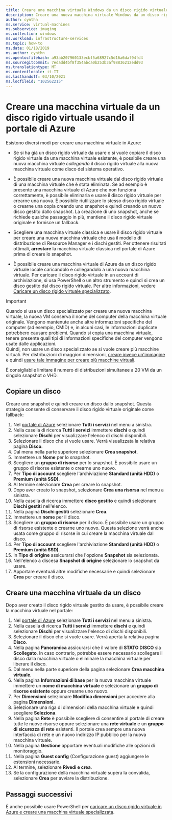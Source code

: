 ```yaml
---
title: Creare una macchina virtuale Windows da un disco rigido virtuale specializzato nella portale di Azure
description: Creare una nuova macchina virtuale Windows da un disco rigido virtuale nel portale di Azure.
author: cynthn
ms.service: virtual-machines
ms.subservice: imaging
ms.collection: windows
ms.workload: infrastructure-services
ms.topic: how-to
ms.date: 01/18/2019
ms.author: cynthn
ms.openlocfilehash: a93ab207960133ecbf5a68927c5d16a6daf94fd4
ms.sourcegitcommit: 7edadd4bf8f354abca0b253b3af98836212edd93
ms.translationtype: MT
ms.contentlocale: it-IT
ms.lasthandoff: 03/10/2021
ms.locfileid: "102562215"
---
```

# <a name="create-a-vm-from-a-vhd-by-using-the-azure-portal"></a>Creare una macchina virtuale da un disco rigido virtuale usando il portale di Azure

Esistono diversi modi per creare una macchina virtuale in Azure: 

- Se si ha già un disco rigido virtuale da usare o si vuole copiare il disco rigido virtuale da una macchina virtuale esistente, è possibile creare una nuova macchina virtuale *collegando* il disco rigido virtuale alla nuova macchina virtuale come disco del sistema operativo. 

- È possibile creare una nuova macchina virtuale dal disco rigido virtuale di una macchina virtuale che è stata eliminata. Se ad esempio è presente una macchina virtuale di Azure che non funziona correttamente, è possibile eliminarla e usare il disco rigido virtuale per crearne una nuova. È possibile riutilizzare lo stesso disco rigido virtuale o crearne una copia creando uno snapshot e quindi creando un nuovo disco gestito dallo snapshot. La creazione di uno snapshot, anche se richiede qualche passaggio in più, mantiene il disco rigido virtuale originale e fornisce un fallback.

- Scegliere una macchina virtuale classica e usare il disco rigido virtuale per creare una nuova macchina virtuale che usa il modello di distribuzione di Resource Manager e i dischi gestiti. Per ottenere risultati ottimali, **arrestare** la macchina virtuale classica nel portale di Azure prima di creare lo snapshot.
 
- È possibile creare una macchina virtuale di Azure da un disco rigido virtuale locale caricandolo e collegandolo a una nuova macchina virtuale. Per caricare il disco rigido virtuale in un account di archiviazione, si usa PowerShell o un altro strumento e quindi si crea un disco gestito dal disco rigido virtuale. Per altre informazioni, vedere [Caricare un disco rigido virtuale specializzato](create-vm-specialized.md#option-2-upload-a-specialized-vhd). 

> [!IMPORTANT]
> 
> Quando si usa un disco specializzato per creare una nuova macchina virtuale, la nuova VM conserva il nome del computer della macchina virtuale originale. Vengono mantenute anche altre informazioni specifiche del computer (ad esempio, CMID) e, in alcuni casi, le informazioni duplicate potrebbero causare problemi. Quando si copia una macchina virtuale, tenere presente quali tipi di informazioni specifiche del computer vengono usate dalle applicazioni.  
> Quindi, non usare un disco specializzato se si vuole creare più macchine virtuali. Per distribuzioni di maggiori dimensioni, [creare invece un'immagine](capture-image-resource.md) e quindi [usare tale immagine per creare più macchine virtuali](create-vm-generalized-managed.md).

È consigliabile limitare il numero di distribuzioni simultanee a 20 VM da un singolo snapshot o VHD. 

## <a name="copy-a-disk"></a>Copiare un disco

Creare uno snapshot e quindi creare un disco dallo snapshot. Questa strategia consente di conservare il disco rigido virtuale originale come fallback:

1. Nel [portale di Azure](https://portal.azure.com) selezionare **Tutti i servizi** nel menu a sinistra.
2. Nella casella di ricerca **Tutti i servizi** immettere **dischi** e quindi selezionare **Dischi** per visualizzare l'elenco di dischi disponibili.
3. Selezionare il disco che si vuole usare. Verrà visualizzata la relativa pagina **Disco**.
4. Dal menu nella parte superiore selezionare **Crea snapshot**. 
5. Immettere un **Nome** per lo snapshot.
6. Scegliere un **gruppo di risorse** per lo snapshot. È possibile usare un gruppo di risorse esistente o crearne uno nuovo.
7. Per **Tipo di account** scegliere l'archiviazione **Standard (unità HDD)** o **Premium (unità SSD)**.
8. Al termine selezionare **Crea** per creare lo snapshot.
9. Dopo aver creato lo snapshot, selezionare **Crea una risorsa** nel menu a sinistra.
10. Nella casella di ricerca immettere **disco gestito** e quindi selezionare **Dischi gestiti** nell'elenco.
11. Nella pagina **Dischi gestiti** selezionare **Crea**.
12. Immettere un **nome** per il disco.
13. Scegliere un **gruppo di risorse** per il disco. È possibile usare un gruppo di risorse esistente o crearne uno nuovo. Questa selezione verrà anche usata come gruppo di risorse in cui creare la macchina virtuale dal disco.
14. Per **Tipo di account** scegliere l'archiviazione **Standard (unità HDD)** o **Premium (unità SSD)**.
15. In **Tipo di origine** assicurarsi che l'opzione **Snapshot** sia selezionata.
16. Nell'elenco a discesa **Snapshot di origine** selezionare lo snapshot da usare.
17. Apportare eventuali altre modifiche necessarie e quindi selezionare **Crea** per creare il disco.

## <a name="create-a-vm-from-a-disk"></a>Creare una macchina virtuale da un disco

Dopo aver creato il disco rigido virtuale gestito da usare, è possibile creare la macchina virtuale nel portale:

1. Nel [portale di Azure](https://portal.azure.com) selezionare **Tutti i servizi** nel menu a sinistra.
2. Nella casella di ricerca **Tutti i servizi** immettere **dischi** e quindi selezionare **Dischi** per visualizzare l'elenco di dischi disponibili.
3. Selezionare il disco che si vuole usare. Verrà aperta la relativa pagina **Disco**.
4. Nella pagina **Panoramica** assicurarsi che il valore di **STATO DISCO** sia **Scollegato**. In caso contrario, potrebbe essere necessario scollegare il disco dalla macchina virtuale o eliminare la macchina virtuale per liberare il disco.
4. Dal menu nella parte superiore della pagina selezionare **Crea macchina virtuale**.
5. Nella pagina **Informazioni di base** per la nuova macchina virtuale immettere un **nome di macchina virtuale** e selezionare un **gruppo di risorse esistente** oppure crearne uno nuovo.
6. Per **Dimensioni** selezionare **Modifica dimensioni** per accedere alla pagina **Dimensioni**.
7. Selezionare una riga di dimensioni della macchina virtuale e quindi scegliere **Seleziona**.
8. Nella pagina **Rete** è possibile scegliere di consentire al portale di creare tutte le nuove risorse oppure selezionare una **rete virtuale** e un **gruppo di sicurezza di rete** esistenti. Il portale crea sempre una nuova interfaccia di rete e un nuovo indirizzo IP pubblico per la nuova macchina virtuale. 
9. Nella pagina **Gestione** apportare eventuali modifiche alle opzioni di monitoraggio.
10. Nella pagina **Guest config** (Configurazione guest) aggiungere le estensioni necessarie.
11. Al termine, selezionare **Rivedi e crea**. 
12. Se la configurazione della macchina virtuale supera la convalida, selezionare **Crea** per avviare la distribuzione.


## <a name="next-steps"></a>Passaggi successivi

È anche possibile usare PowerShell per [caricare un disco rigido virtuale in Azure e creare una macchina virtuale specializzata](create-vm-specialized.md).


